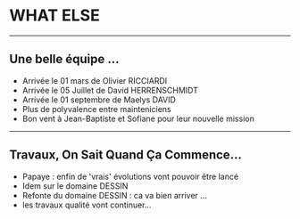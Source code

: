 # WHAT ELSE

---

## Une belle équipe ...

- Arrivée le 01 mars de Olivier RICCIARDI
- Arrivée le 05 Juillet de David HERRENSCHMIDT
- Arrivée le 01 septembre de Maelys DAVID
- Plus de polyvalence entre mainteniciens
- Bon vent à Jean-Baptiste et Sofiane pour leur nouvelle mission

---

## Travaux, On Sait Quand Ça Commence...

- Papaye : enfin de 'vrais' évolutions vont pouvoir être lancé
- Idem sur le domaine DESSIN 
- Refonte du domaine DESSIN : ca va bien arriver ...
- les travaux qualité vont continuer...


